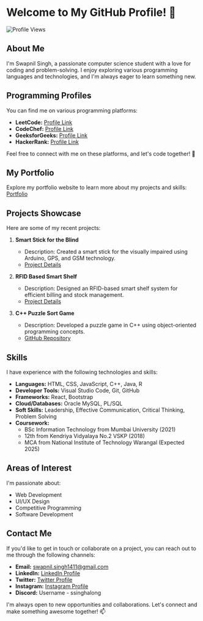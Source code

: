# Welcome to My GitHub Profile! 👋

![Profile Views](https://komarev.com/ghpvc/?username=ssinghalong&color=blueviolet&style=flat)

## About Me

I'm Swapnil Singh, a passionate computer science student with a love for coding and problem-solving. I enjoy exploring various programming languages and technologies, and I'm always eager to learn something new.

## Programming Profiles

You can find me on various programming platforms:

- **LeetCode:** [Profile Link](https://leetcode.com/ssinghalong/)
- **CodeChef:** [Profile Link](https://www.codechef.com/users/ssinghalong)
- **GeeksforGeeks:** [Profile Link](https://auth.geeksforgeeks.org/user/ssinghalong/practice/)
- **HackerRank:** [Profile Link](https://www.hackerrank.com/ssinghalong)

Feel free to connect with me on these platforms, and let's code together! 🚀

## My Portfolio

Explore my portfolio website to learn more about my projects and skills: [Portfolio](https://ssinghalong.github.io/portfolio/)

## Projects Showcase

Here are some of my recent projects:

1. **Smart Stick for the Blind**  
   - Description: Created a smart stick for the visually impaired using Arduino, GPS, and GSM technology.
   - [Project Details](https://drive.google.com/drive/folders/1i4mqvIpoQyFr4X8O2-qoADm-hExr0cnh)

2. **RFID Based Smart Shelf**  
   - Description: Designed an RFID-based smart shelf system for efficient billing and stock management.
   - [Project Details](https://drive.google.com/drive/folders/1YbDrzYmUCH_jQ-ycDsr-mmLa_wVz4Zem?usp=sharing)

3. **C++ Puzzle Sort Game**  
   - Description: Developed a puzzle game in C++ using object-oriented programming concepts.
   - [GitHub Repository](https://github.com/ssinghalong/sortpuzzlec)

## Skills

I have experience with the following technologies and skills:

- **Languages:** HTML, CSS, JavaScript, C++, Java, R
- **Developer Tools:** Visual Studio Code, Git, GitHub
- **Frameworks:** React, Bootstrap
- **Cloud/Databases:** Oracle MySQL, PL/SQL
- **Soft Skills:** Leadership, Effective Communication, Critical Thinking, Problem Solving
- **Coursework:** 
  - BSc Information Technology from Mumbai University (2021)
  - 12th from Kendriya Vidyalaya No.2 VSKP (2018)
  - MCA from National Institute of Technology Warangal (Expected 2025)

## Areas of Interest

I'm passionate about:

- Web Development
- UI/UX Design
- Competitive Programming
- Software Development

## Contact Me

If you'd like to get in touch or collaborate on a project, you can reach out to me through the following channels:

- **Email:** swapnil.singh1411@gmail.com
- **LinkedIn:** [LinkedIn Profile](https://www.linkedin.com/in/ssinghalong/)
- **Twitter:** [Twitter Profile](https://twitter.com/ssinghalong)
- **Instagram:** [Instagram Profile](https://www.instagram.com/ssinghalong/)
- **Discord:** Username - ssinghalong

I'm always open to new opportunities and collaborations. Let's connect and make something awesome together! 📫
